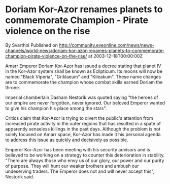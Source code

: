 # Doriam Kor-Azor renames planets to commemorate Champion - Pirate violence on the rise
By Svarthol
Published on http://community.eveonline.com/news/news-channels/world-news/doriam-kor-azor-renames-planets-to-commemorate-champion-pirate-violence-on-the-rise/ at 2003-12-18T00:00:00Z

Amarr Emperor Doriam Kor-Azor has issued a decree stating that planet IV in the Kor-Azor system shall be known as Eclipticum. Its moons will now be named "Black Viperia", "Griklaeum" and "Kileakum". These name changes are to commemorate the champion whose combat skills earned Doriam the throne.  
  
Imperial chamberlain Dasham Nestorik was quoted saying "the heroes of our empire are never forgotten, never ignored. Our beloved Emperor wanted to give his champion his place among the stars".   
  
Critics claim that Kor-Azor is trying to divert the public's attention from increased pirate activity in the outer regions that has resulted in a spate of apparently senseless killings in the past days. Although the problem is not solely focused on Amarr space, Kor-Azor has made it his personal agenda to address this issue as quickly and decisively as possible.  
  
Emperor Kor-Azor has been meeting with his security advisors and is believed to be working on a strategy to counter this deterioration in stability. "There are always those who envy us of our glory, our power and our purity of purpose. They will hunt our weaker brothers and ambush our undeserving traders. The Emperor does not and will never accept this", Nestorik said.

